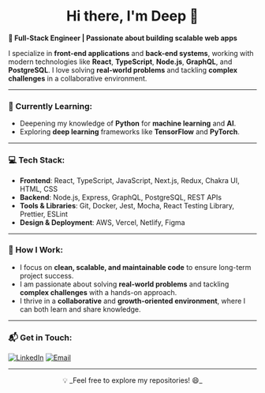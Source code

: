 <h1 align="center">Hi there, I'm Deep 👋</h1>

**🚀 Full-Stack Engineer | Passionate about building scalable web apps**

I specialize in **front-end applications** and **back-end systems**, working with modern technologies like **React**, **TypeScript**, **Node.js**, **GraphQL**, and **PostgreSQL**. I love solving **real-world problems** and tackling **complex challenges** in a collaborative environment.

---

### 🌱 Currently Learning:
- Deepening my knowledge of **Python** for **machine learning** and **AI**.
- Exploring **deep learning** frameworks like **TensorFlow** and **PyTorch**.

---

### 💻 Tech Stack:
- **Frontend**: React, TypeScript, JavaScript, Next.js, Redux, Chakra UI, HTML, CSS
- **Backend**: Node.js, Express, GraphQL, PostgreSQL, REST APIs
- **Tools & Libraries**: Git, Docker, Jest, Mocha, React Testing Library, Prettier, ESLint
- **Design & Deployment**: AWS, Vercel, Netlify, Figma

---

### 🔧 How I Work:
- I focus on **clean, scalable, and maintainable code** to ensure long-term project success.
- I am passionate about solving **real-world problems** and tackling **complex challenges** with a hands-on approach.
- I thrive in a **collaborative** and **growth-oriented environment**, where I can both learn and share knowledge.

---

### 📬 Get in Touch:
[![LinkedIn](https://img.shields.io/badge/LinkedIn-%230A66C2?style=flat&logo=linkedin&logoColor=white)](https://www.linkedin.com/in/deepprajapati/)
[![Email](https://img.shields.io/badge/Email-%23D44638?style=flat&logo=gmail&logoColor=white)](mailto:dprajap2@gmail.com)

---

<p align="center">
  💡 _Feel free to explore my repositories! 😄_
</p>

